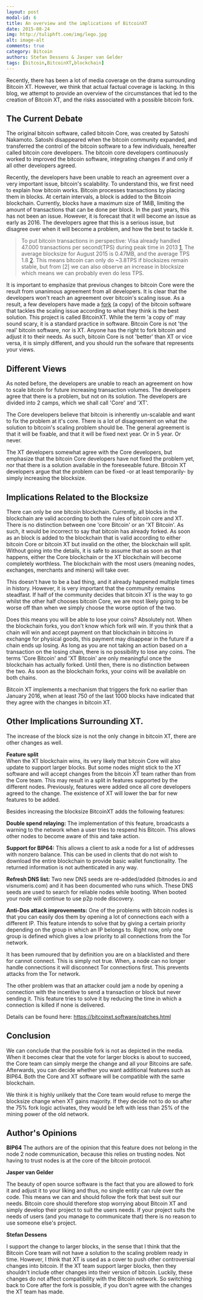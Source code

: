 ```yaml
---
layout: post
modal-id: 6
title: An overview and the implications of BitcoinXT
date: 2015-08-24
img: http://tuliphft.com/img/lego.jpg
alt: image-alt
comments: true
category: Bitcoin
authors: Stefan Dessens & Jasper van Gelder 
tags: [bitcoin,BitcoinXT,blockchain]
---
```


Recently, there has been a lot of media coverage on the drama surrounding Bitcoin XT. However, we think that actual factual coverage is lacking. In this blog, we attempt to provide an overview of the circumstances that led to the creation of Bitcoin XT, and the risks associated with a possible bitcoin fork.

The Current Debate
------------------
The original bitcoin software, called bitcoin Core, was created by Satoshi Nakamoto. Satoshi disappeared when the bitcoin community expanded, and transferred the control of the bitcoin software to a few individuals, hereafter called bitcoin core developers. The bitcoin core developers continuously worked to improved the bitcoin software, integrating changes if and only if all other developers agreed.

Recently, the developers have been unable to reach an agreement over a very important issue, bitcoin's scalability. To understand this, we first need to explain how bitcoin works. Bitcoin processes transactions by placing them in blocks. At certain intervals, a block is added to the Bitcoin blockchain. Currently, blocks have a maximum size of 1MiB, limiting the amount of transactions that can be done per block. In the past years, this has not been an issue. However, it is forecast that it will become an issue as early as 2016. The developers agree that this is a serious issue, but disagree over when it will become a problem, and how the best to tackle it.
  
> To put bitcoin transactions in perspective: Visa already handled 47.000 transactions per second(TPS) during peak time in 2013 [1](http://www.visa.com/blogarchives/us/2013/10/10/stress-test-prepares-visanet-for-the-most-wonderful-time-of-the-year/index.html), The average blocksize for August 2015 is 0.47MB, and the average TPS 1.8 [2](https://tradeblock.com/blockchain/historical/1w-f-tps-01071-blksize_per_avg-01071). This means bitcoin can only do ~3.8TPS if blocksizes remain stable, but from [2] we can also observe an increase in blocksize which means we can probably even do less TPS.  

It is important to emphasize that previous changes to bitcoin Core were the result from unanimous agreement from all developers. It is clear that the developers won't reach an agreement over bitcoin's scaling issue. As a result, a few developers have made a [fork](https://en.wikipedia.org/wiki/Fork_%28software_development%29) (a copy) of the bitcoin software that tackles the scaling issue according to what they think is the best solution. This project is called BitcoinXT. While the term 'a copy of' may sound scary, it is a standard practice in software. Bitcoin Core is not 'the real' bitcoin software, nor is XT. Anyone has the right to fork bitcoin and adjust it to their needs. As such, bitcoin Core is not 'better' than XT or vice versa, it is simply different, and you should run the sofware that represents your views.

Different Views
---------------
As noted before, the developers are unable to reach an agreement on how to scale bitcoin for future increasing transaction volumes. The developers agree that there is a problem, but not on its solution. The developers are divided into 2 camps, which we shall call 'Core' and 'XT'.

The Core developers believe that bitcoin is inherently un-scalable and want to fix the problem at it's core. There is a lot of disagreement on what the solution to bitcoin's scaling problem should be. The general agreement is that it will be fixable, and that it will be fixed next year. Or in 5 year. Or never.

The XT developers somewhat agree with the Core developers, but emphasize that the bitcoin Core developers have not fixed the problem yet, nor that there is a solution available in the foreseeable future. Bitcoin XT developers argue that the problem can be fixed -or at least temporarily- by simply increasing the blocksize.

Implications Related to the Blocksize
-------------------------------------

There can only be one bitcoin blockchain. Currently, all blocks in the blockchain are valid according to both the rules of bitcoin core and XT. There is no distinction between one 'core Bitcoin' or an 'XT Bitcoin'. As such, it would be incorrect to say that bitcoin has already forked. As soon as an block is added to the blockchain that is valid according to either bitcoin Core or bitcoin XT but invalid on the other, the blockchain will split. Without going into the details, it is safe to assume that as soon as that happens, either the Core blockchain or the XT blockchain will become completely worthless. The blockchain with the most users (meaning nodes, exchanges, merchants and miners) will take over.

This doesn't have to be a bad thing, and it already happened multiple times in history. However, it is very important that the community remains steadfast. If half of the community decides that bitcoin XT is the way to go whilst the other half chooses bitcoin Core, we are most likely going to be worse off than when we simply choose the worse option of the two.

Does this means you will be able to lose your coins? Absolutely not. When the blockchain forks, you don't know which fork will win. If you think that a chain will win and accept payment on that blockchain in bitcoins in exchange for physical goods, this payment may disappear in the future if a chain ends up losing. As long as you are not taking an action based on a transaction on the losing chain, there is no possibility to lose any coins. The terms 'Core Bitcoin' and 'XT Bitcoin' are only meaningful once the blockchain has actually forked. Until then, there is no distinction between the two. As soon as the blockchain forks, your coins will be available on both chains.

Bitcoin XT implements a mechanism that triggers the fork no earlier than January 2016, when at least 750 of the last 1000 blocks have indicated that they agree with the changes in bitcoin XT.

Other Implications Surrounding XT.
------------------

The increase of the block size is not the only change in bitcoin XT, there are other changes as well.

**Feature split**  
When the XT blockchain wins, its very likely that bitcoin Core will also update to support larger blocks. But some nodes might stick to the XT software and will accept changes from the bitcoin XT team rather than from the Core team. This may result in a split in features supported by the different nodes. Previously, features were added once all core developers agreed to the change. The existence of XT will lower the bar for new features to be added.

Besides increasing the blocksize BitcoinXT adds the following features:

**Double spend relaying:**  The implementation of this feature, broadcasts a warning to the network when a user tries to respend his Bitcoin. This allows other nodes to become aware of this and take action. 

**Support for BIP64:**  This allows a client to ask a node for a list of addresses with nonzero balance. This can be used in clients that do not wish to download the entire blockchain to provide basic wallet functionality. The returned information is not authenticated in any way.

**Refresh DNS list:**  Two new DNS seeds are re-added/added (bitnodes.io and visnumeris.com) and it has been documented who runs which. These DNS seeds are used to search for reliable nodes while booting. When booted your node will continue to use p2p node discovery.

**Anti-Dos attack improvements:**  One of the problems with bitcoin nodes is that you can easily dos them by opening a lot of connections each with a different IP. This feature intends to solve that by giving a certain priority depending on the group in which an IP belongs to. Right now, only one group is defined which gives a low priority to all connections from the Tor network. 

It has been rumoured that by definition you are on a blacklisted and there for cannot connect. This is simply not true. When, a node can no longer handle connections it will disconnect Tor connections first. This prevents attacks from the Tor network.
 
 The other problem was that an attacker could jam a node by opening a connection with the incentive to send a transaction or block but never sending it. This feature tries to solve it by reducing the time in which a connection is killed if none is delivered. 

Details can be found here: <https://bitcoinxt.software/patches.html>  

Conclusion
----------

We can conclude that the possible fork is not as depicted in the media. When it becomes clear that the vote for larger blocks is about to succeed, the Core team can simply merge the change and all your Bitcoins are safe. Afterwards, you can decide whether you want additional features such as BIP64. Both the Core and XT software will be compatible with the same blockchain.

We think it is highly unlikely that the Core team would refuse to merge the blocksize change when XT gains majority. If they decide not to do so after the 75% fork logic activates, they would be left with less than 25% of the mining power of the old network.

Author's Opinions
----------------

**BIP64**
The authors are of the opinion that this feature does not belong in the node 2 node communication, because this relies on trusting nodes. Not having to trust nodes is at the core of the bitcoin protocol.

**Jasper van Gelder**

The beauty of open source software is the fact that you are allowed to fork it and adjust it to your liking and thus, no single entity can rule over the code. This means we can and should follow the fork that best suit our needs. Bitcoin core should therefore stop worrying  about Bitcoin XT and simply develop their project to suit the users needs. If your project suits the needs of users (and you manage to communicate that) there is no reason to use someone else's project.

**Stefan Dessens**

I support the change to larger blocks, in the sense that I think that the Bitcoin Core team will not have a solution to the scaling problem ready in time. However, I think that XT is used as a cover to push other controversial changes into bitcoin. If the XT team support larger blocks, then they shouldn't include other changes into their version of bitcoin. Luckily, these changes do not affect compatibility with the Bitcoin network. So switching back to Core after the fork is possible, if you don't agree with the changes the XT team has made.
